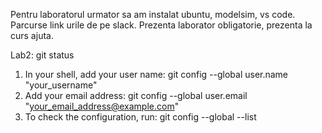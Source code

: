 Pentru laboratorul urmator sa am instalat ubuntu, modelsim, vs code.
Parcurse link urile de pe slack.
Prezenta laborator obligatorie, prezenta la curs ajuta.

Lab2:
git status

1) In your shell, add your user name:
	git config --global user.name "your_username"
2) Add your email address:
	git config --global user.email "your_email_address@example.com"
3) To check the configuration, run:
	git config --global --list